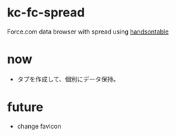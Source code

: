 # kc-fc-spread
Force.com data browser with spread using [handsontable](https://github.com/handsontable/handsontable)

# now
+ タブを作成して、個別にデータ保持。

# future
+ change favicon

